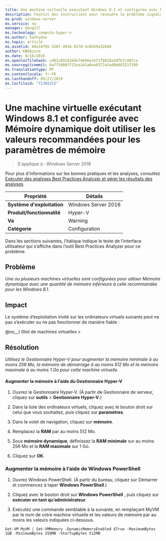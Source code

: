 ```yaml
---
title: Une machine virtuelle exécutant Windows 8.1 et configurée avec Mémoire dynamique doit utiliser les valeurs recommandées pour les paramètres de mémoire
description: Fournit des instructions pour résoudre le problème signalé par cette règle de Best Practices Analyzer.
ms.prod: windows-server
ms.service: na
manager: dongill
ms.technology: compute-hyper-v
ms.author: kathydav
ms.topic: article
ms.assetid: b9a14f85-326f-4916-9278-2c8d39a32848
author: KBDAzure
ms.date: 8/16/2016
ms.openlocfilehash: cd01c69183dde74b96ecbf1f0818a30fb7c48fca
ms.sourcegitcommit: 6aff3d88ff22ea141a6ea6572a5ad8dd6321f199
ms.translationtype: MT
ms.contentlocale: fr-FR
ms.lasthandoff: 09/27/2019
ms.locfileid: "71365372"
---
```

# <a name="a-virtual-machine-running-windows-81-and-configured-with-dynamic-memory-should-use-recommended-values-for-memory-settings"></a>Une machine virtuelle exécutant Windows 8.1 et configurée avec Mémoire dynamique doit utiliser les valeurs recommandées pour les paramètres de mémoire

>S'applique à : Windows Server 2016

Pour plus d’informations sur les bonnes pratiques et les analyses, consultez [Exécuter des analyses Best Practices Analyzer et gérer les résultats des analyses](https://go.microsoft.com/fwlink/p/?LinkID=223177).  
  
|Propriété|Détails|  
|-|-|  
|**Système d'exploitation**|Windows Server 2016|  
|**Produit/fonctionnalité**|Hyper-V|  
|**Va**|Warning|  
|**Catégorie**|Configuration|  
  
Dans les sections suivantes, l’italique indique le texte de l’interface utilisateur qui s’affiche dans l’outil Best Practices Analyzer pour ce problème.  
  
## <a name="issue"></a>**Problème**  
*Une ou plusieurs machines virtuelles sont configurées pour utiliser Mémoire dynamique avec une quantité de mémoire inférieure à celle recommandée pour les Windows 8.1.*  
  
## <a name="impact"></a>**Impact**  
Le système d’exploitation invité sur les ordinateurs virtuels suivants peut ne pas s’exécuter ou ne pas fonctionner de manière fiable :   
  
@no__t 0list de machines virtuelles >  
      
  
## <a name="resolution"></a>**Résolution**  
*Utilisez le Gestionnaire Hyper-V pour augmenter la mémoire minimale à au moins 256 Mo, la mémoire de démarrage à au moins 512 Mo et la mémoire maximale à au moins 1 Go pour cette machine virtuelle.*  
  
#### <a name="increase-memory-using-hyper-v-manager"></a>Augmenter la mémoire à l’aide du Gestionnaire Hyper-V  
  
1.  Ouvrez le Gestionnaire Hyper-V. (À partir de Gestionnaire de serveur, cliquez sur **outils** > **Gestionnaire Hyper-V**.)  
  
2.  Dans la liste des ordinateurs virtuels, cliquez avec le bouton droit sur celui que vous souhaitez, puis cliquez sur **paramètres**.  
  
3.  Dans le volet de navigation, cliquez sur **mémoire**.  
  
4.  Remplacez la **RAM** par au moins 512 Mo.  
  
5.  Sous **mémoire dynamique**, définissez la **RAM minimale** sur au moins 256 Mo et la **RAM maximale** sur 1 Go.  
  
6.  Cliquez sur **OK**.  
  
### <a name="increase-memory-using-windows-powershell"></a>Augmenter la mémoire à l’aide de Windows PowerShell  
  
1.  Ouvrez Windows PowerShell. (À partir du bureau, cliquez sur Démarrer et commencez à taper **Windows PowerShell**.)  
  
2.  Cliquez avec le bouton droit sur **Windows PowerShell** , puis cliquez sur **exécuter en tant qu’administrateur**.  
  
3.  Exécutez une commande semblable à la suivante, en remplaçant MyVM par le nom de votre machine virtuelle et les valeurs de mémoire par au moins les valeurs indiquées ci-dessous.  
  
```  
Get-VM MyVM | Set-VMMemory -DynamicMemoryEnabled $True -MaximumBytes 1GB -MinimumBytes 256MB -StartupBytes 512MB  
```  
  


